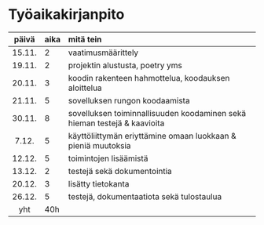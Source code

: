 # Työaikakirjanpito

| päivä | aika | mitä tein  |
| :----:|:-----| :-----|
| 15.11. | 2   | vaatimusmäärittely |
| 19.11. | 2   | projektin alustusta, poetry yms |
| 20.11. | 3   | koodin rakenteen hahmottelua, koodauksen aloittelua  |
| 21.11. | 5   | sovelluksen rungon koodaamista |
| 30.11. | 8   | sovelluksen toiminnallisuuden koodaminen sekä hieman testejä & kaavioita |
| 7.12. | 5   | käyttöliittymän eriyttämine omaan luokkaan & pieniä muutoksia |
| 12.12. | 5   | toimintojen lisäämistä |
| 13.12. | 2   | testejä sekä dokumentointia |
| 20.12. | 3   | lisätty tietokanta |
| 26.12. | 5   | testejä, dokumentaatiota sekä tulostaulua |
| yht   | 40h  | 
